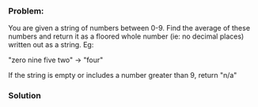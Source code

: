 ### Problem:
<p>You are given a string of numbers between 0-9. Find the average of these numbers and return it as a floored whole number (ie: no decimal places) written out as a string. Eg:</p>
<p>&quot;zero nine five two&quot; -&gt; &quot;four&quot;</p>
<p>If the string is empty or includes a number greater than 9, return &quot;n/a&quot;</p>

### Solution